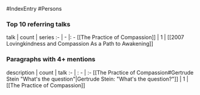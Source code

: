 #IndexEntry #Persons

### Top 10 referring talks
talk | count | series
:- | - |: -
[[The Practice of Compassion]] | 1 | [[2007 Lovingkindness and Compassion As a Path to Awakening]]

### Paragraphs with 4+ mentions
description | count | talk
:- | : - | :-
[[The Practice of Compassion#Gertrude Stein "What's the question"\|Gertrude Stein: "What's the question?"]] | 1 | [[The Practice of Compassion]]

